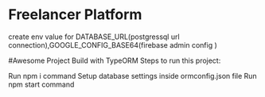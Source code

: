 # Freelancer Platform


create env value for DATABASE_URL(postgressql url connection),GOOGLE_CONFIG_BASE64(firebase admin config )

#Awesome Project Build with TypeORM
Steps to run this project:

Run npm i command
Setup database settings inside ormconfig.json file
Run npm start command
